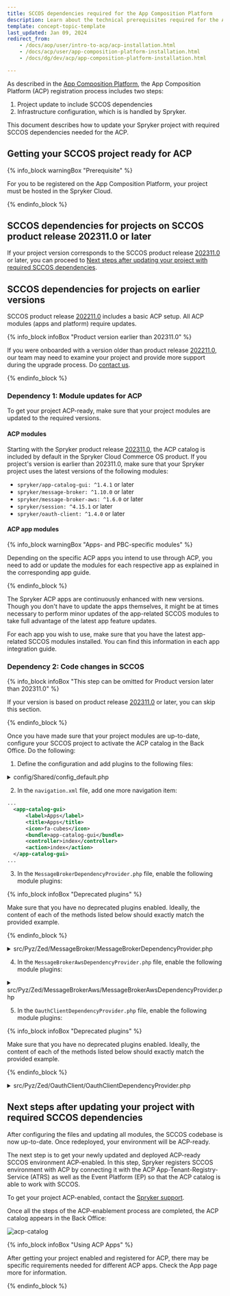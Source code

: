 ```yaml
---
title: SCCOS dependencies required for the App Composition Platform
description: Learn about the technical prerequisites required for the App Composition Platform registration.
template: concept-topic-template
last_updated: Jan 09, 2024
redirect_from:
    - /docs/aop/user/intro-to-acp/acp-installation.html
    - /docs/acp/user/app-composition-platform-installation.html
    - /docs/dg/dev/acp/app-composition-platform-installation.html

---
```


As described in the [App Composition Platform](/docs/dg/dev/acp/acp-overview.html), the App Composition Platform (ACP) registration process includes two steps:
1. Project update to include SCCOS dependencies
2. Infrastructure configuration, which is is handled by Spryker.

This document describes how to update your Spryker project with required SCCOS dependencies needed for the ACP.

## Getting your SCCOS project ready for ACP

{% info_block warningBox "Prerequisite" %}

For you to be registered on the App Composition Platform, your project must be hosted in the Spryker Cloud.

{% endinfo_block %}


## SCCOS dependencies for projects on SCCOS product release 202311.0 or later

If your project version corresponds to the SCCOS product release [202311.0](/docs/scos/user/intro-to-spryker/releases/release-notes/release-notes-202311.0/release-notes-202311.0.html) or later, you can proceed to [Next steps after updating your project with required SCCOS dependencies](#next-steps-after-updating-your-project-with-required-sccos-dependencies).

## SCCOS dependencies for projects on earlier versions 
SCCOS product release [202211.0](/docs/scos/user/intro-to-spryker/releases/release-notes/release-notes-202211.0/release-notes-202211.0.html) includes a basic ACP setup. All ACP modules (apps and platform) require updates.

{% info_block infoBox "Product version earlier than 202311.0" %}

If you were onboarded with a version older than product release [202211.0](/docs/scos/user/intro-to-spryker/releases/release-notes/release-notes-202211.0/release-notes-202211.0.html), our team may need to examine your project and provide more support during the upgrade process. Do [contact us](https://support.spryker.com/). 

{% endinfo_block %}

### Dependency 1: Module updates for ACP

To get your project ACP-ready, make sure that your project modules are updated to the required versions.

#### ACP modules

Starting with the Spryker product release [202311.0](/docs/scos/user/intro-to-spryker/releases/release-notes/release-notes-202311.0/release-notes-202311.0.html), the ACP catalog is included by default in the Spryker Cloud Commerce OS product. If you project's version is earlier than 202311.0, make sure that your Spryker project uses the latest versions of the following modules:

* `spryker/app-catalog-gui: ^1.4.1` or later
* `spryker/message-broker: ^1.10.0` or later
* `spryker/message-broker-aws: ^1.6.0` or later
* `spryker/session: ^4.15.1` or later
* `spryker/oauth-client: ^1.4.0` or later

#### ACP app modules

{% info_block warningBox "Apps- and PBC-specific modules" %}

Depending on the specific ACP apps you intend to use through ACP, you need to add or update the modules for each respective app as explained in the corresponding app guide.

{% endinfo_block %}

The Spryker ACP apps are continuously enhanced with new versions. Though you don't have to update the apps themselves, it might be at times necessary to perform minor updates of the app-related SCCOS modules to take full advantage of the latest app feature updates.

For each app you wish to use, make sure that you have the latest app-related SCCOS modules installed. You can find this information in each app integration guide.

### Dependency 2: Code changes in SCCOS

{% info_block infoBox "This step can be omitted for Product version later than 202311.0" %}

If your version is based on product release [202311.0](/docs/scos/user/intro-to-spryker/releases/release-notes/release-notes-202311.0/release-notes-202311.0.html) or later, you can skip this section. 

{% endinfo_block %}

Once you have made sure that your project modules are up-to-date, configure your SCCOS project to activate the ACP catalog in the Back Office. Do the following:

1. Define the configuration and add plugins to the following files:

<details>
<summary>config/Shared/config_default.php</summary>

```php
use Spryker\Shared\AppCatalogGui\AppCatalogGuiConstants;
use Spryker\Shared\Kernel\KernelConstants;
use Spryker\Shared\MessageBroker\MessageBrokerConstants;
use Spryker\Shared\MessageBrokerAws\MessageBrokerAwsConstants;
use Spryker\Shared\OauthAuth0\OauthAuth0Constants;
use Spryker\Shared\OauthClient\OauthClientConstants;
use Spryker\Shared\Store\StoreConstants;
use Spryker\Zed\OauthAuth0\OauthAuth0Config;

...

// ----------------------------------------------------------------------------
// ------------------------------ ACP -----------------------------------------
// ----------------------------------------------------------------------------
$aopApplicationConfiguration = json_decode(html_entity_decode((string)getenv('SPRYKER_AOP_APPLICATION')), true);
$config[KernelConstants::DOMAIN_WHITELIST] = array_merge(
    $config[KernelConstants::DOMAIN_WHITELIST],
    $aopApplicationConfiguration['APP_DOMAINS'] ?? [],
);
$config[AppCatalogGuiConstants::APP_CATALOG_SCRIPT_URL] = $aopApplicationConfiguration['APP_CATALOG_SCRIPT_URL'] ?? '';

$aopAuthenticationConfiguration = json_decode(html_entity_decode((string)getenv('SPRYKER_AOP_AUTHENTICATION')), true);
$config[OauthAuth0Constants::AUTH0_CUSTOM_DOMAIN] = $aopAuthenticationConfiguration['AUTH0_CUSTOM_DOMAIN'] ?? '';
$config[OauthAuth0Constants::AUTH0_CLIENT_ID] = $aopAuthenticationConfiguration['AUTH0_CLIENT_ID'] ?? '';
$config[OauthAuth0Constants::AUTH0_CLIENT_SECRET] = $aopAuthenticationConfiguration['AUTH0_CLIENT_SECRET'] ?? '';

$config[MessageBrokerConstants::MESSAGE_TO_CHANNEL_MAP] = [
    // Here we will define the transport map accordingly to APP (PBC)
];

$config[MessageBrokerAwsConstants::CHANNEL_TO_RECEIVER_TRANSPORT_MAP] = [
    // Here we will define the receiver transport map accordingly to APP (PBC)
];

$config[MessageBrokerAwsConstants::CHANNEL_TO_SENDER_TRANSPORT_MAP] = [
    // Here we will define the sender transport map accordingly to APP (PBC)
];

// -------------------------------- ACP AWS --------------------------------------
$config[MessageBrokerAwsConstants::HTTP_CHANNEL_SENDER_BASE_URL] = getenv('SPRYKER_MESSAGE_BROKER_HTTP_CHANNEL_SENDER_BASE_URL') ?: '';
$config[MessageBrokerAwsConstants::HTTP_CHANNEL_RECEIVER_BASE_URL] = getenv('SPRYKER_MESSAGE_BROKER_HTTP_CHANNEL_RECEIVER_BASE_URL') ?: '';

$config[MessageBrokerConstants::IS_ENABLED] = (
    $config[MessageBrokerAwsConstants::HTTP_CHANNEL_SENDER_BASE_URL]
    && $config[MessageBrokerAwsConstants::HTTP_CHANNEL_RECEIVER_BASE_URL]
);

$config[OauthClientConstants::TENANT_IDENTIFIER]
    = $config[MessageBrokerConstants::TENANT_IDENTIFIER]
    = $config[MessageBrokerAwsConstants::CONSUMER_ID]
    = $config[AppCatalogGuiConstants::TENANT_IDENTIFIER]
    = getenv('SPRYKER_TENANT_IDENTIFIER') ?: '';
    
// ----------------------------------------------------------------------------
// ------------------------------ OAUTH ---------------------------------------
// ----------------------------------------------------------------------------
$config[OauthClientConstants::OAUTH_PROVIDER_NAME_FOR_MESSAGE_BROKER] = OauthAuth0Config::PROVIDER_NAME;
$config[OauthClientConstants::OAUTH_GRANT_TYPE_FOR_MESSAGE_BROKER] = OauthAuth0Config::GRANT_TYPE_CLIENT_CREDENTIALS;
$config[OauthClientConstants::OAUTH_OPTION_AUDIENCE_FOR_MESSAGE_BROKER] = 'aop-event-platform';

$config[AppCatalogGuiConstants::OAUTH_PROVIDER_NAME] = OauthAuth0Config::PROVIDER_NAME;
$config[AppCatalogGuiConstants::OAUTH_GRANT_TYPE] = OauthAuth0Config::GRANT_TYPE_CLIENT_CREDENTIALS;
$config[AppCatalogGuiConstants::OAUTH_OPTION_AUDIENCE] = 'aop-atrs';
```
</details>

2. In the `navigation.xml` file, add one more navigation item:

```xml
...
  <app-catalog-gui>
      <label>Apps</label>
      <title>Apps</title>
      <icon>fa-cubes</icon>
      <bundle>app-catalog-gui</bundle>
      <controller>index</controller>
      <action>index</action>
  </app-catalog-gui>
...
```

3. In the `MessageBrokerDependencyProvider.php` file, enable the following module plugins:

{% info_block infoBox "Deprecated plugins" %}

Make sure that you have no deprecated plugins enabled. Ideally, the content of each of the methods listed below should exactly match the provided example.

{% endinfo_block %}

<details>
<summary>src/Pyz/Zed/MessageBroker/MessageBrokerDependencyProvider.php</summary>

```php
<?php

/**
 * This file is part of the Spryker Suite.
 * For full license information, please view the LICENSE file that was distributed with this source code.
 */

namespace Pyz\Zed\MessageBroker;

use Spryker\Zed\MessageBroker\Communication\Plugin\MessageBroker\CorrelationIdMessageAttributeProviderPlugin;
use Spryker\Zed\MessageBroker\Communication\Plugin\MessageBroker\TenantActorMessageAttributeProviderPlugin;
use Spryker\Zed\MessageBroker\Communication\Plugin\MessageBroker\TimestampMessageAttributeProviderPlugin;
use Spryker\Zed\MessageBroker\Communication\Plugin\MessageBroker\TransactionIdMessageAttributeProviderPlugin;
use Spryker\Zed\MessageBroker\Communication\Plugin\MessageBroker\ValidationMiddlewarePlugin;
use Spryker\Zed\MessageBroker\MessageBrokerDependencyProvider as SprykerMessageBrokerDependencyProvider;
use Spryker\Zed\MessageBrokerAws\Communication\Plugin\MessageBroker\Sender\HttpChannelMessageSenderPlugin;
use Spryker\Zed\OauthClient\Communication\Plugin\MessageBroker\AccessTokenMessageAttributeProviderPlugin;
use Spryker\Zed\Session\Communication\Plugin\MessageBroker\SessionTrackingIdMessageAttributeProviderPlugin;

class MessageBrokerDependencyProvider extends SprykerMessageBrokerDependencyProvider
{
    /**
     * @return array<\Spryker\Zed\MessageBrokerExtension\Dependency\Plugin\MessageSenderPluginInterface>
     */
    public function getMessageSenderPlugins(): array
    {
        return [
            new HttpChannelMessageSenderPlugin(),
        ];
    }

    /**
     * @return array<\Spryker\Zed\MessageBrokerExtension\Dependency\Plugin\MessageReceiverPluginInterface>
     */
    public function getMessageReceiverPlugins(): array
    {
        return [
            new HttpChannelMessageReceiverPlugin(),
        ];
    }

    /**
     * @return array<\Spryker\Zed\MessageBrokerExtension\Dependency\Plugin\MessageAttributeProviderPluginInterface>
     */
    public function getMessageAttributeProviderPlugins(): array
    {
        return [
            new CorrelationIdMessageAttributeProviderPlugin(),
            new TimestampMessageAttributeProviderPlugin(),
            new AccessTokenMessageAttributeProviderPlugin(),
            new TransactionIdMessageAttributeProviderPlugin(),
            new SessionTrackingIdMessageAttributeProviderPlugin(),
            new TenantActorMessageAttributeProviderPlugin(),
        ];
    }

    /**
     * @return array<\Spryker\Zed\MessageBrokerExtension\Dependency\Plugin\MiddlewarePluginInterface>
     */
    public function getMiddlewarePlugins(): array
    {
        return [
            new ValidationMiddlewarePlugin(),
        ];
    }
}
```
</details>

4. In the `MessageBrokerAwsDependencyProvider.php` file, enable the following module plugins:

<details>
<summary>src/Pyz/Zed/MessageBrokerAws/MessageBrokerAwsDependencyProvider.php</summary>

```php
<?php

/**
 * This file is part of the Spryker Suite.
 * For full license information, please view the LICENSE file that was distributed with this source code.
 */

namespace Pyz\Zed\MessageBrokerAws;

use Spryker\Zed\MessageBroker\Communication\Plugin\MessageBrokerAws\Expander\ConsumerIdHttpChannelMessageConsumerRequestExpanderPlugin;
use Spryker\Zed\MessageBrokerAws\MessageBrokerAwsDependencyProvider as SprykerMessageBrokerAwsDependencyProvider;
use Spryker\Zed\OauthClient\Communication\Plugin\MessageBrokerAws\HttpChannelRequestExpanderPlugin;

class MessageBrokerAwsDependencyProvider extends SprykerMessageBrokerAwsDependencyProvider
{
    /**
     * @return list<\Spryker\Zed\MessageBrokerAwsExtension\Dependency\Plugin\HttpChannelMessageReceiverRequestExpanderPluginInterface>
     */
    protected function getHttpChannelMessageReceiverRequestExpanderPlugins(): array
    {
        return [
            new ConsumerIdHttpChannelMessageReceiverRequestExpanderPlugin(),
            new AccessTokenHttpChannelMessageReceiverRequestExpanderPlugin(),
        ];
    }
}
```
</details>

5. In the `OauthClientDependencyProvider.php` file, enable the following module plugins:

{% info_block infoBox "Deprecated plugins" %}

Make sure that you have no deprecated plugins enabled. Ideally, the content of each of the methods listed below should exactly match the provided example.

{% endinfo_block %}

<details>
<summary>src/Pyz/Zed/OauthClient/OauthClientDependencyProvider.php</summary>

```php
<?php

/**
 * This file is part of the Spryker Suite.
 * For full license information, please view the LICENSE file that was distributed with this source code.
 */

namespace Pyz\Zed\OauthClient;

use Spryker\Zed\MessageBroker\Communication\Plugin\OauthClient\TenantIdentifierAccessTokenRequestExpanderPlugin;
use Spryker\Zed\OauthAuth0\Communication\Plugin\OauthClient\Auth0OauthAccessTokenProviderPlugin;
use Spryker\Zed\OauthAuth0\Communication\Plugin\OauthClient\CacheKeySeedAccessTokenRequestExpanderPlugin;
use Spryker\Zed\OauthClient\OauthClientDependencyProvider as SprykerOauthClientDependencyProvider;

class OauthClientDependencyProvider extends SprykerOauthClientDependencyProvider
{
    /**
     * @return array<\Spryker\Zed\OauthClientExtension\Dependency\Plugin\OauthAccessTokenProviderPluginInterface>
     */
    protected function getOauthAccessTokenProviderPlugins(): array
    {
        return [
            new Auth0OauthAccessTokenProviderPlugin(),
        ];
    }

    /**
     * @return array<\Spryker\Zed\OauthClientExtension\Dependency\Plugin\AccessTokenRequestExpanderPluginInterface>
     */
    protected function getAccessTokenRequestExpanderPlugins(): array
    {
        return [
            new CacheKeySeedAccessTokenRequestExpanderPlugin(),
            new TenantIdentifierAccessTokenRequestExpanderPlugin(),
        ];
    }
}
```
</details>

## Next steps after updating your project with required SCCOS dependencies

After configuring the files and updating all modules, the SCCOS codebase is now up-to-date. Once redeployed, your environment will be ACP-ready.

The next step is to get your newly updated and deployed ACP-ready SCCOS environment ACP-enabled. In this step, Spryker registers SCCOS environment with ACP by connecting it with the ACP App-Tenant-Registry-Service (ATRS) as well as the Event Platform (EP) so that the ACP catalog is able to work with SCCOS.

To get your project ACP-enabled, contact the [Spryker support](https://spryker.com/support/).

Once all the steps of the ACP-enablement process are completed, the ACP catalog appears in the Back Office:

![acp-catalog](https://spryker.s3.eu-central-1.amazonaws.com/docs/aop/app-orchestration-platform-overview/aop-catalog.png)


{% info_block infoBox "Using ACP Apps" %}

After getting your project enabled and registered for ACP, there may be specific requirements needed for different ACP apps. Check the App page more for information.

{% endinfo_block %}
